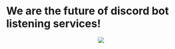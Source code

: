 # We are the future of discord bot listening services!

<p align="center">
<img src="https://cdn.discordapp.com/attachments/1021301861128622130/1023494790236618752/W.jpg" />
</p>
